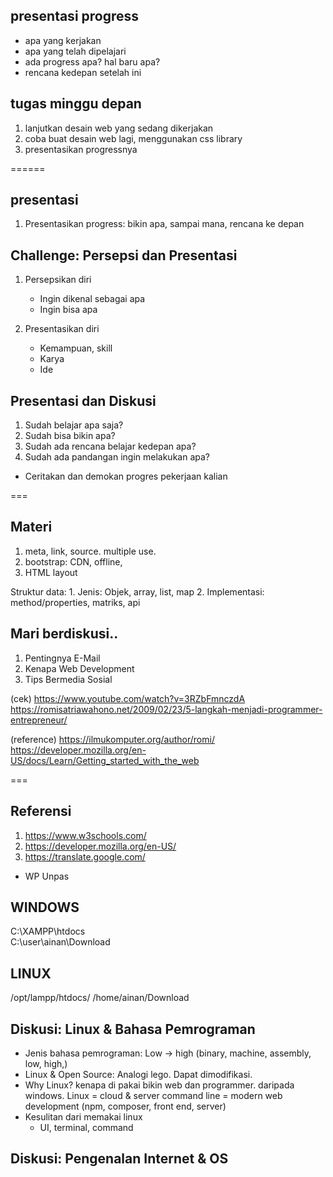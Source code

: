 ## presentasi progress

- apa yang kerjakan
- apa yang telah dipelajari
- ada progress apa? hal baru apa?
- rencana kedepan setelah ini

## tugas minggu depan

1. lanjutkan desain web yang sedang dikerjakan 
2. coba buat desain web lagi, menggunakan css library
3. presentasikan progressnya

======

## presentasi

1. Presentasikan progress: bikin apa, sampai mana, rencana ke depan

## Challenge: Persepsi dan Presentasi

1. Persepsikan diri
    - Ingin dikenal sebagai apa
    - Ingin bisa apa

2. Presentasikan diri
    - Kemampuan, skill
    - Karya
    - Ide
    
## Presentasi dan Diskusi

1. Sudah belajar apa saja?
2. Sudah bisa bikin apa?
3. Sudah ada rencana belajar kedepan apa?
4. Sudah ada pandangan ingin melakukan apa?

* Ceritakan dan demokan progres pekerjaan kalian

===

## Materi

1. meta, link, source. multiple use.
2. bootstrap: CDN, offline,
3. HTML layout

Struktur data:
    1. Jenis: Objek, array, list, map
    2. Implementasi: method/properties, matriks, api

## Mari berdiskusi..

1. Pentingnya E-Mail
2. Kenapa Web Development
3. Tips Bermedia Sosial

(cek)
https://www.youtube.com/watch?v=3RZbFmnczdA
https://romisatriawahono.net/2009/02/23/5-langkah-menjadi-programmer-entrepreneur/

(reference) 
https://ilmukomputer.org/author/romi/
https://developer.mozilla.org/en-US/docs/Learn/Getting_started_with_the_web

===

## Referensi

1. https://www.w3schools.com/
2. https://developer.mozilla.org/en-US/
3. https://translate.google.com/

- WP Unpas

## WINDOWS

C:\XAMPP\htdocs\
C:\user\ainan\Download

## LINUX

/opt/lampp/htdocs/
/home/ainan/Download

## Diskusi: Linux & Bahasa Pemrograman

- Jenis bahasa pemrograman: 
    Low -> high (binary, machine, assembly, low, high,)
- Linux & Open Source: 
    Analogi lego. Dapat dimodifikasi.
- Why Linux? kenapa di pakai bikin web dan programmer. daripada windows. 
    Linux = cloud & server
    command line = modern web development (npm, composer, front end, server)
- Kesulitan dari memakai linux
    - UI, terminal, command

## Diskusi: Pengenalan Internet & OS
